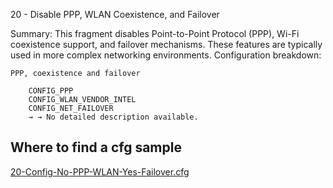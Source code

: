 20 - Disable PPP, WLAN Coexistence, and Failover

Summary: This fragment disables Point-to-Point Protocol (PPP), Wi-Fi coexistence support, and failover mechanisms. These features are typically used in more complex networking environments.
Configuration breakdown:

    PPP, coexistence and failover

        CONFIG_PPP
        CONFIG_WLAN_VENDOR_INTEL
        CONFIG_NET_FAILOVER
        → → No detailed description available.


## Where to find a cfg sample


[20-Config-No-PPP-WLAN-Yes-Failover.cfg](../../beagle-board/6.6.32/packaging/20-Config-No-PPP-WLAN-Yes-Failover.cfg)
